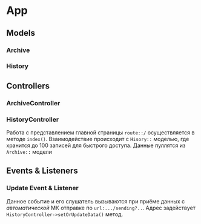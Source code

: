 # App
## Models
### Archive
### History
## Controllers
### ArchiveController
### HistoryController
Работа с представлением главной страницы ```route::/``` осуществляется в методе ```index()```. Взаимодействие происходит с ```Hisory::``` моделью, где хранится до 100 записей для быстрого доступа. 
Данные пуллятся из ```Archive::``` модели
## Events & Listeners
### Update Event & Listener
Данное событие и его слушатель вызываются при приёме данных с *автоматической* МК отправке по ```url:.../sending?..```. Адрес задействует ```HistoryController->setOrUpdateData()``` метод.  
